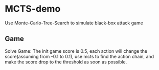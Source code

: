 <!--
 * @Author       : u21h2
 * @CreateTime   : 2021-07-21 17:46:57
 * @LastEditTime : 2021-07-26 16:05:07
 * @Email        : quzhenqing@zju.edu.cn
 * @Description  : 
-->
# MCTS-demo
Use Monte-Carlo-Tree-Search to simulate black-box attack game

## Game
Solve Game: The init game score is 0.5, each action will change the score(assuming from -0.1 to 0.1), use mcts to find the action chain, and make the score drop to the threshold as soon as possible.